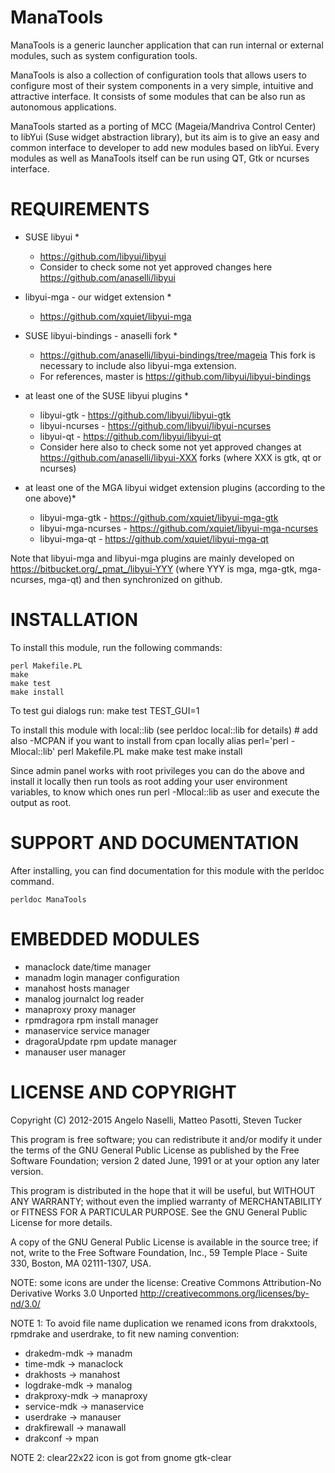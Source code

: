 # ManaTools #

ManaTools is a generic launcher application that can run
internal or external modules, such as system configuration tools.

ManaTools is also a collection of configuration tools that allows
users to configure most of their system components in a very simple,
intuitive and attractive interface. It consists of some modules
that can be also run as autonomous applications.

ManaTools started as a porting of MCC (Mageia/Mandriva Control Center)
to libYui (Suse widget abstraction library), but its aim is to give
an easy and common interface to developer to add new modules based
on libYui. Every modules as well as ManaTools itself can be run
using QT, Gtk or ncurses interface.

# REQUIREMENTS #
* SUSE libyui *
    * https://github.com/libyui/libyui
    * Consider to check some not yet approved changes here https://github.com/anaselli/libyui

* libyui-mga - our widget extension *
    * https://github.com/xquiet/libyui-mga

* SUSE libyui-bindings - anaselli fork *
    * https://github.com/anaselli/libyui-bindings/tree/mageia
      This fork is necessary to include also libyui-mga extension.
    * For references, master is https://github.com/libyui/libyui-bindings

* at least one of the SUSE libyui plugins *
    * libyui-gtk     - https://github.com/libyui/libyui-gtk
    * libyui-ncurses - https://github.com/libyui/libyui-ncurses
    * libyui-qt      - https://github.com/libyui/libyui-qt
    * Consider here also to check some not yet approved changes at
      https://github.com/anaselli/libyui-XXX forks (where XXX is
      gtk, qt or ncurses)

* at least one of the MGA libyui widget extension plugins (according to the one above)*
    * libyui-mga-gtk     - https://github.com/xquiet/libyui-mga-gtk
    * libyui-mga-ncurses - https://github.com/xquiet/libyui-mga-ncurses
    * libyui-mga-qt      - https://github.com/xquiet/libyui-mga-qt

Note that libyui-mga and libyui-mga plugins are mainly developed
on https://bitbucket.org/_pmat_/libyui-YYY (where YYY is mga,
mga-gtk, mga-ncurses, mga-qt) and then synchronized on github.

# INSTALLATION #

To install this module, run the following commands:

	perl Makefile.PL
	make
	make test
	make install

To test gui dialogs run:
	make test TEST_GUI=1

To install this module with local::lib (see perldoc local::lib for
details)
	# add also -MCPAN if you want to install from cpan locally
	alias perl='perl -Mlocal::lib'
	perl Makefile.PL
	make
	make test
	make install

Since admin panel works with root privileges you can do the above
and install it locally then run tools as root adding your user environment
variables, to know which ones run perl -Mlocal::lib as user and
execute the output as root.


# SUPPORT AND DOCUMENTATION #

After installing, you can find documentation for this module with the
perldoc command.

    perldoc ManaTools


# EMBEDDED MODULES #

* manaclock	date/time manager
* manadm	login manager configuration
* manahost	hosts manager
* manalog	journalct log reader
* manaproxy	proxy manager
* rpmdragora	rpm install manager
* manaservice	service manager
* dragoraUpdate	rpm update manager
* manauser	user manager


# LICENSE AND COPYRIGHT #

Copyright (C) 2012-2015 Angelo Naselli, Matteo Pasotti, Steven Tucker

This program is free software; you can redistribute it and/or modify
it under the terms of the GNU General Public License as published by
the Free Software Foundation; version 2 dated June, 1991 or at your option
any later version.

This program is distributed in the hope that it will be useful,
but WITHOUT ANY WARRANTY; without even the implied warranty of
MERCHANTABILITY or FITNESS FOR A PARTICULAR PURPOSE.  See the
GNU General Public License for more details.

A copy of the GNU General Public License is available in the source tree;
if not, write to the Free Software Foundation, Inc.,
59 Temple Place - Suite 330, Boston, MA 02111-1307, USA.

NOTE: some icons are under the license:
Creative Commons Attribution-No Derivative Works 3.0 Unported
http://creativecommons.org/licenses/by-nd/3.0/

NOTE 1:
To avoid file name duplication we renamed icons from drakxtools,
rpmdrake and userdrake, to fit new naming convention:
* drakedm-mdk   -> manadm
* time-mdk      -> manaclock
* drakhosts     -> manahost
* logdrake-mdk  -> manalog
* drakproxy-mdk -> manaproxy
* service-mdk   -> manaservice
* userdrake     -> manauser
* drakfirewall  -> manawall
* drakconf      -> mpan

NOTE 2:
clear22x22 icon is got from gnome gtk-clear

